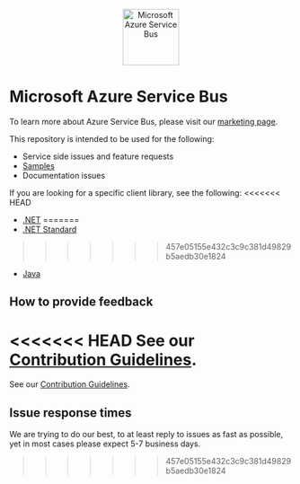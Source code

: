 ﻿<p align="center">
  <img src="service-bus.png" alt="Microsoft Azure Service Bus" width="100"/>
</p>

# Microsoft Azure Service Bus

To learn more about Azure Service Bus, please visit our [marketing page](https://azure.microsoft.com/services/service-bus/).

This repository is intended to be used for the following:
* Service side issues and feature requests
* [Samples](./samples/readme.md)
* Documentation issues

If you are looking for a specific client library, see the following:
<<<<<<< HEAD
* [.NET](https://github.com/azure/azure-service-bus-dotnet)
=======
* [.NET Standard](https://github.com/azure/azure-service-bus-dotnet)
>>>>>>> 457e05155e432c3c9c381d49829b5aedb30e1824
* [Java](https://github.com/azure/azure-service-bus-java)

## How to provide feedback

<<<<<<< HEAD
See our [Contribution Guidelines](./.github/CONTRIBUTING.md).
=======
See our [Contribution Guidelines](./.github/CONTRIBUTING.md).

## Issue response times

We are trying to do our best, to at least reply to issues as fast as possible, yet in most cases please expect 5-7 business days.
>>>>>>> 457e05155e432c3c9c381d49829b5aedb30e1824
